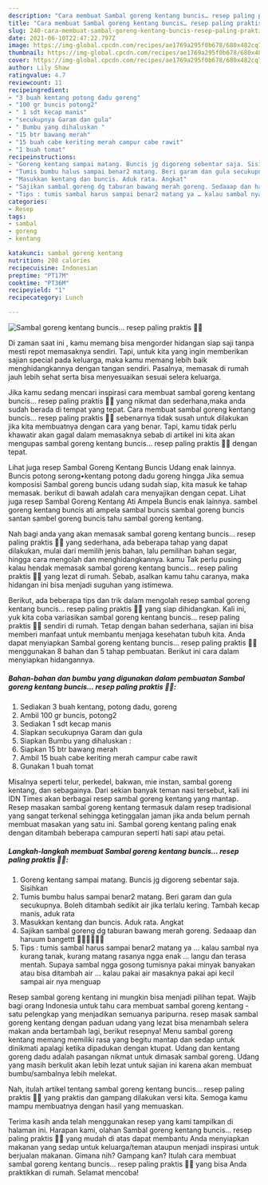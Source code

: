 ```yaml
---
description: "Cara membuat Sambal goreng kentang buncis… resep paling praktis 👍🏻 yang lezat Untuk Jualan"
title: "Cara membuat Sambal goreng kentang buncis… resep paling praktis 👍🏻 yang lezat Untuk Jualan"
slug: 240-cara-membuat-sambal-goreng-kentang-buncis-resep-paling-praktis-yang-lezat-untuk-jualan
date: 2021-06-10T22:47:22.797Z
image: https://img-global.cpcdn.com/recipes/ae1769a295f0b678/680x482cq70/sambal-goreng-kentang-buncis…-resep-paling-praktis-👍🏻-foto-resep-utama.jpg
thumbnail: https://img-global.cpcdn.com/recipes/ae1769a295f0b678/680x482cq70/sambal-goreng-kentang-buncis…-resep-paling-praktis-👍🏻-foto-resep-utama.jpg
cover: https://img-global.cpcdn.com/recipes/ae1769a295f0b678/680x482cq70/sambal-goreng-kentang-buncis…-resep-paling-praktis-👍🏻-foto-resep-utama.jpg
author: Lily Shaw
ratingvalue: 4.7
reviewcount: 11
recipeingredient:
- "3 buah kentang potong dadu goreng"
- "100 gr buncis potong2"
- " 1 sdt kecap manis"
- "secukupnya Garam dan gula"
- " Bumbu yang dihaluskan "
- "15 btr bawang merah"
- "15 buah cabe keriting merah campur cabe rawit"
- "1 buah tomat"
recipeinstructions:
- "Goreng kentang sampai matang. Buncis jg digoreng sebentar saja. Sisihkan"
- "Tumis bumbu halus sampai benar2 matang. Beri garam dan gula secukupnya. Boleh ditambah sedikit air jika terlalu kering. Tambah kecap manis, aduk rata"
- "Masukkan kentang dan buncis. Aduk rata. Angkat"
- "Sajikan sambal goreng dg taburan bawang merah goreng. Sedaaap dan haruum bangettt 👍🏻👍🏻👍🏻"
- "Tips : tumis sambal harus sampai benar2 matang ya … kalau sambal nya kurang tanak, kurang matang rasanya ngga enak … langu dan terasa mentah. Supaya sambal ngga gosong tumisnya pakai minyak banyakan atau bisa ditambah air … kalau pakai air masaknya pakai api kecil sampai air nya menguap"
categories:
- Resep
tags:
- sambal
- goreng
- kentang

katakunci: sambal goreng kentang 
nutrition: 208 calories
recipecuisine: Indonesian
preptime: "PT17M"
cooktime: "PT36M"
recipeyield: "1"
recipecategory: Lunch

---
```



![Sambal goreng kentang buncis… resep paling praktis 👍🏻](https://img-global.cpcdn.com/recipes/ae1769a295f0b678/680x482cq70/sambal-goreng-kentang-buncis…-resep-paling-praktis-👍🏻-foto-resep-utama.jpg)

Di zaman  saat ini , kamu memang bisa mengorder hidangan siap saji tanpa mesti repot memasaknya sendiri. Tapi, untuk kita yang ingin memberikan sajian special pada keluarga, maka kamu memang lebih baik menghidangkannya dengan tangan sendiri. Pasalnya, memasak di rumah jauh lebih sehat serta bisa menyesuaikan sesuai selera keluarga.

Jika kamu sedang mencari inspirasi cara membuat sambal goreng kentang buncis… resep paling praktis 👍🏻 yang nikmat dan sederhana,maka anda sudah berada di tempat yang tepat. Cara membuat sambal goreng kentang buncis… resep paling praktis 👍🏻  sebenarnya tidak susah untuk dilakukan jika kita membuatnya dengan cara yang benar. Tapi, kamu tidak perlu khawatir akan gagal dalam memasaknya 
sebab di artikel ini kita akan mengupas sambal goreng kentang buncis… resep paling praktis 👍🏻 dengan tepat.  

Lihat juga resep Sambal Goreng Kentang Buncis Udang enak lainnya. Buncis potong serong•kentang potong dadu goreng hingga Jika semua komposisi Sambal goreng buncis udang sudah siap, kita masuk ke tahap memasak. berikut di bawah adalah cara menyajikan dengan cepat. Lihat juga resep Sambal Goreng Kentang Ati Ampela Buncis enak lainnya. sambel goreng kentang buncis ati ampela sambal buncis sambal goreng buncis santan sambel goreng buncis tahu sambal goreng kentang.

Nah bagi anda yang akan memasak sambal goreng kentang buncis… resep paling praktis 👍🏻 yang sederhana, ada beberapa tahap yang dapat dilakukan, mulai dari memilih jenis bahan, lalu pemilihan bahan segar, hingga cara mengolah dan menghidangkannya. kamu Tak perlu pusing kalau hendak memasak sambal goreng kentang buncis… resep paling praktis 👍🏻 yang lezat di rumah. Sebab, asalkan kamu  tahu caranya, maka hidangan ini bisa menjadi suguhan yang istimewa.

Berikut, ada beberapa tips dan trik dalam mengolah resep sambal goreng kentang buncis… resep paling praktis 👍🏻 yang siap dihidangkan. Kali ini, yuk kita coba variasikan sambal goreng kentang buncis… resep paling praktis 👍🏻 sendiri di rumah. Tetap dengan bahan sederhana, sajian ini bisa memberi manfaat untuk membantu menjaga kesehatan tubuh kita. Anda dapat menyiapkan Sambal goreng kentang buncis… resep paling praktis 👍🏻 menggunakan 8 bahan dan 5 tahap pembuatan. Berikut ini cara dalam menyiapkan hidangannya.

<!--inarticleads1-->

##### Bahan-bahan dan bumbu yang digunakan dalam pembuatan Sambal goreng kentang buncis… resep paling praktis 👍🏻:

1. Sediakan 3 buah kentang, potong dadu, goreng
1. Ambil 100 gr buncis, potong2
1. Sediakan  1 sdt kecap manis
1. Siapkan secukupnya Garam dan gula
1. Siapkan  Bumbu yang dihaluskan :
1. Siapkan 15 btr bawang merah
1. Ambil 15 buah cabe keriting merah campur cabe rawit
1. Gunakan 1 buah tomat


Misalnya seperti telur, perkedel, bakwan, mie instan, sambal goreng kentang, dan sebagainya. Dari sekian banyak teman nasi tersebut, kali ini IDN Times akan berbagai resep sambal goreng kentang yang mantap. Resep masakan sambal goreng kentang termasuk dalam resep tradisional yang sangat terkenal sehingga ketinggalan jaman jika anda belum pernah membuat masakan yang satu ini. Sambal goreng kentang paling enak dengan ditambah beberapa campuran seperti hati sapi atau petai. 

<!--inarticleads2-->

##### Langkah-langkah membuat Sambal goreng kentang buncis… resep paling praktis 👍🏻:

1. Goreng kentang sampai matang. Buncis jg digoreng sebentar saja. Sisihkan
1. Tumis bumbu halus sampai benar2 matang. Beri garam dan gula secukupnya. Boleh ditambah sedikit air jika terlalu kering. Tambah kecap manis, aduk rata
1. Masukkan kentang dan buncis. Aduk rata. Angkat
1. Sajikan sambal goreng dg taburan bawang merah goreng. Sedaaap dan haruum bangettt 👍🏻👍🏻👍🏻
1. Tips : tumis sambal harus sampai benar2 matang ya … kalau sambal nya kurang tanak, kurang matang rasanya ngga enak … langu dan terasa mentah. Supaya sambal ngga gosong tumisnya pakai minyak banyakan atau bisa ditambah air … kalau pakai air masaknya pakai api kecil sampai air nya menguap


Resep sambal goreng kentang ini mungkin bisa menjadi pilihan tepat. Wajib bagi orang Indonesia untuk tahu cara membuat sambal goreng kentang - satu pelengkap yang menjadikan semuanya paripurna. resep masak sambal goreng kentang dengan paduan udang yang lezat bisa menambah selera makan anda bertambah lagi, berikut resepnya! Menu sambal goreng kentang memang memiliki rasa yang begitu mantap dan sedap untuk dinikmati apalagi ketika dipadukan dengan ktupat. Udang dan kentang goreng dadu adalah pasangan nikmat untuk dimasak sambal goreng. Udang yang masih berkulit akan lebih lezat untuk sajian ini karena akan membuat bumbu/sambalnya lebih melekat. 

Nah, itulah artikel tentang  sambal goreng kentang buncis… resep paling praktis 👍🏻  yang praktis dan gampang dilakukan versi kita. Semoga kamu mampu membuatnya dengan hasil yang memuaskan. 

Terima kasih anda telah menggunakan resep yang kami tampilkan di halaman ini. Harapan kami, olahan  Sambal goreng kentang buncis… resep paling praktis 👍🏻 yang mudah di atas dapat membantu Anda menyiapkan makanan yang sedap untuk keluarga/teman ataupun menjadi inspirasi untuk berjualan makanan. Gimana nih? Gampang kan? Itulah cara membuat sambal goreng kentang buncis… resep paling praktis 👍🏻 yang bisa Anda praktikkan di rumah. Selamat mencoba!

